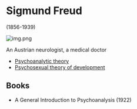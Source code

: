 # Sigmund Freud

(1856-1939)

![img.png](sigmund-freud-01.png)

An Austrian neurologist, a medical doctor

- [Psychoanalytic theory](psychoanalytic-theory.md)
- [Psychosexual theory of development](psychosexual-theory/README.md)

## Books

- A General Introduction to Psychoanalysis (1922)